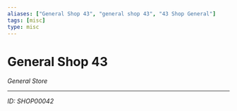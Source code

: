```yaml
---
aliases: ["General Shop 43", "general shop 43", "43 Shop General"]
tags: [misc]
type: misc
---
```


# General Shop 43

*General Store*

---
*ID: SHOP00042*